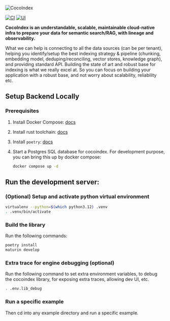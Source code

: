 ![CocoIndex](https://github.com/user-attachments/assets/2002d260-65f3-47a2-ab09-4cfacbe84835)

[![CI](https://github.com/cocoIndex/cocoindex/actions/workflows/CI.yml/badge.svg)](https://github.com/cocoIndex/cocoindex/actions/workflows/CI.yml)
[![UI](https://github.com/cocoIndex/cocoindex/actions/workflows/ui.yml/badge.svg)](https://github.com/cocoIndex/cocoindex/actions/workflows/ui.yml)

**CocoIndex is an understandable, scalable, maintainable cloud-native infra to prepare your data for semantic search/RAG, with lineage and observability.**

What we can help is connecting to all the data sources (can be per tenant),  helping you identify/setup the best indexing strategy & pipeline (chunking, embedding model, deduping/reconciling, vector stores, knowledge graph), and providing standard API.  Building the state of art and robust base for indexing is what we really excel at. So you can focus on building your application with a robust base, and not worry about scalability, reliability etc.  

## Setup Backend Locally

### Prerequisites

1.  Install Docker Compose: [docs](https://docs.docker.com/compose/install/)

2.  Install rust toolchain: [docs](https://rust-lang.org/tools/install)

3.  Install `poetry`: [docs](https://python-poetry.org/docs/#installation)

4.  Start a Postgres SQL database for cocoindex. For development purpose, you can bring this up by docker compose:

    ```bash
    docker compose up -d
    ```

## Run the development server:

### (Optional) Setup and activate python virtual environment

```bash
virtualenv --python=$(which python3.12) .venv
. .venv/bin/activate
```

### Build the library

Run the following commands:

```bash
poetry install
maturin develop
```

### Extra trace for engine debugging (optional)

Run the following command to set extra environment variables, to debug the cocoindex library, for exposing extra traces, allowing dev UI, etc.

```bash
. .env.lib_debug
```

### Run a specific example

Then cd into any example directory and run a specific example.